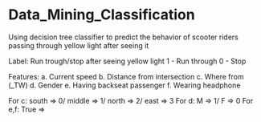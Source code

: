 # Data_Mining_Classification
Using decision tree classifier to predict the behavior of scooter riders passing through yellow light after seeing it

Label: Run trough/stop after seeing yellow light
1 - Run through
0 - Stop

Features:
a. Current speed
b. Distance from intersection
c. Where from (_TW)
d. Gender
e. Having backseat passenger
f. Wearing headphone

For c: south => 0/ middle => 1/ north => 2/ east => 3
For d: M => 1/ F => 0
For e,f: True => 
